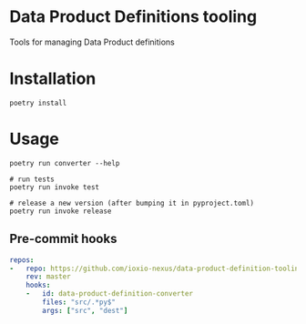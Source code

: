 # Data Product Definitions tooling

Tools for managing Data Product definitions

# Installation

```shell
poetry install
```

# Usage

```shell
poetry run converter --help

# run tests
poetry run invoke test

# release a new version (after bumping it in pyproject.toml)
poetry run invoke release
```

## Pre-commit hooks

```yaml
repos:
-   repo: https://github.com/ioxio-nexus/data-product-definition-tooling
    rev: master
    hooks:
    -   id: data-product-definition-converter
        files: "src/.*py$"
        args: ["src", "dest"]
```
